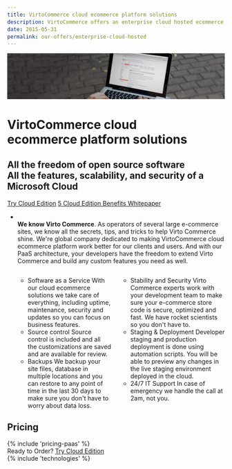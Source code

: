 ```yaml
---
title: VirtoCommerce cloud ecommerce platform solutions
description: VirtoCommerce offers an enterprise cloud hosted ecommerce platform designed to expand sales with simple and exciting ecommerce solutions.
date: 2015-05-31
permalink: our-offers/enterprise-cloud-hosted
---
```

<div class="slider">
	<img alt="" src="../assets/images/bg-enterprise.jpg" class="slider-bg">
	<div class="responsive">
		<div class="slider-info">
			<h1 class="slider-title">VirtoCommerce cloud<br />ecommerce platform solutions</h1>
			<h2 class="slider-descr">
				All the freedom of open source software <br /> 
				All the  features, scalability, and security of a Microsoft Cloud
			</h2>
			<a class="button fill" href="/contact-us">Try Cloud Edition</a>
			<a class="button fill" href="/download-whitepaper">5 Cloud Edition Benefits Whitepaper</a>
		</div>
	</div>
</div>
<!-- Proposal -->
<div class="roadmap __responsive">
	<ul class="list">
		<li class="list-item">
			<p class="roadmap-descr">
			<br/><b>We know Virto Commerce</b>. As operators of several large
			e-commerce sites, we know all the secrets, tips, and tricks to help Virto Commerce shine. We're global company dedicated to making VirtoCommerce cloud ecommerce platform work better for our clients and users.  
			And with our PaaS architecture, your developers have the freedom to extend Virto Commerce and build any custom features you need as well. 
			</p>
			<div class="columns">
				<div class="column">
					<div class="block">
						<ul class="list">
							<li>
								<span class="title">Software as a Service</span>
								<span class="descr">With our cloud ecommerce solutions we take care of everything, including uptime, maintenance, security and updates so you
			can focus on business features.</span>
							</li>
							<li>
								<span class="title">Source control</span>
								<span class="descr">Source control is included and all the customizations are saved and are available for review.</span>
							</li>
							<li>
								<span class="title">
									Backups
								</span>
								<span class="descr">We backup your site files, database in multiple locations and you can restore to any point of time
				in the last 30 days to make sure you don't have to worry about data loss.</span>
							</li>
						</ul>
					</div>
				</div>
				<div class="column">
					<div class="block">
						<ul class="list">
							<li>
								<span class="title">
									Stability and Security
								</span>
								<span class="descr">Virto Commerce experts work with your development team to make sure your e-commerce store code is secure,
			optimized and fast. We have rocket scientists so you don't have to.
							</li>
							<li>
								<span class="title">Staging & Deployment</span>
								<span class="descr">Developer staging and production deployment is done using automation scripts. You will be able to preview
								any changes in the live staging environment deployed in the cloud.</span>
							</li>
							<li>
								<span class="title">
									24/7 IT Support
								</span>
								<span class="descr">In case of emergency we handle the call at 2am, not you.</span>
							</li>
						</ul>
					</div>
				</div>
			</div>
		</li>
	</ul>
</div>
<div class="responsive">
	<h2 class="head-title">Pricing</h2>
	{% include 'pricing-paas' %}
</div>
<div class="try-it">
	<span class="try-it-text">Ready to Order?</span> <a class="button fill" href="/contact-us">Try Cloud Edition</a>
</div>
{% include 'technologies' %}